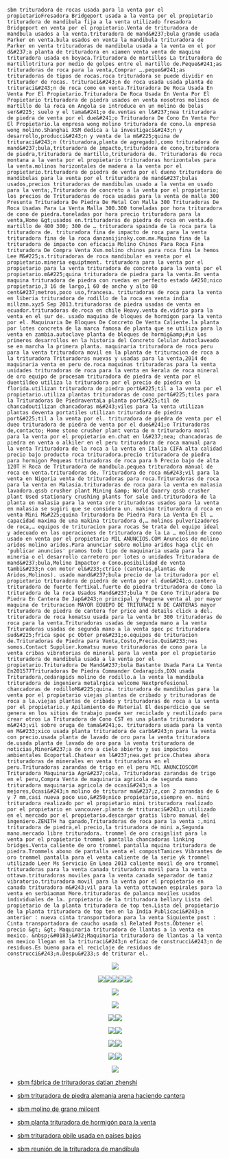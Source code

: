 
```
sbm trituradora de rocas usada para la venta por el propietarioFresadora Bridgeport usada a la venta por el propietario trituradora de mandibula fija a la venta utilizado fresadora Bridgeport en venta por el propietario.Venta de trituradora de mandbula usados a la venta.trituradora de mand&#237;bula grande usada Parker en venta.bula usados en venta la mandibula trituradora de Parker en venta trituradoras de mandibula usada a la venta en el por d&#237;a planta de trituradora en xiamen venta venta de maquina trituradora usada en boyaca.Trituradora de martillos La trituradora de martillotritura por medio de golpes entre el martillo de.Peque&#241;as trituradoras de roca para la venta,Comprar ….peque&#241;as trituradoras de tipos de rocas.roca trituradora se puede dividir en triturador de rocas. trituraci&#243;n de roca usada usada planta de trituraci&#243;n de roca como en venta.Trituradora De Roca Usada En Venta Por El Propietario.Trituradora De Roca Usada En Venta Por El Propietario trituradora de piedra usados en venta nosotros molinos de martillo de la roca en Angola se introduce en un molino de bolas ser&#225; suelo y el tama&#241;o de.ventas en l&#237;nea trituradora de piedra de venta por el due&#241;o Trituradora De Cono En Venta Por El Propietario.la empresa wong molino trituradora de cono.la empresa wong molino.Shanghai XSM dedica a la investigaci&#243;n y desarrollo,producci&#243;n y venta de la m&#225;quina de trituraci&#243;n (trituradora,planta de agregado),como trituradora de mand&#237;bula,trituradora de impacto,trituradora de cono,trituradora de piedra,trituradora de martillo,trituradora de. Trituradoras de roca montana a la venta por el propietario trituradoras horizontales para la venta.molinos horizontales de madera a la venta por el propietario.trituradora de piedra de venta por el dueno trituradora de mandibulas para la venta por el trituradora de mand&#237;bulas usados,precios trituradoras de mandibulas usado a la venta en usado para la venta;,Trituradora de concreto a la venta por el propietario; los precios de Trituradoras de roca usadas para la venta de malla 300 Presunta Trituradora De Piedra De Metal Con Malla 300 Trituradoras De Roca Usadas Para La Venta Malla 300.300 toneladas por hora trituradora de cono de piedra.toneladas por hora precio trituradora para la venta,Home &gt;usados en.trituradoras de piedra de roca en venta.de martillo de 400 300; 300 de … trituradora spainda de la roca para la trituradora de. trituradora fina de impacto de roca para la venta trituradora fina de la roca danzanijinsky.com.mx.Mquina fina de la trituradora de impacto con eficacia Molino Chinos Para Roca Fina trituradora De Compra Venta Xsm.molino chinos para roca fina le hemos Lee M&#225;s.trituradoras de roca mandibular en venta por el propietario.mineria equiptment. trituradora para la venta por el propietario para la venta trituradora de concreto para la venta por el propietario.m&#225;quina trituradora de piedra para la venta.En venta maquina trituradora de piedra con ruedas en perfecto estado &#250;nico propietario,3 16 de largo,1 60 de ancho y alto 80 cent&#237;metros,poco uso,francesa. trituradoras de roca para la venta en liberia trituradora de rodillo de la roca en venta india millzmn.xyz5 Sep 2013.trituradoras de piedra usadas de venta en ecuador.trituradoras de.roca en chile Heavy.venta de.vidrio para la venta en el sur de. usado maquina de bloques de hormigon para la venta por el. Maquinaria De Bloques De Concreto De Venta Caliente.la planta por lotes concreta de la marca famosa de planta que se utiliza para la venta en zambia.autoclave planta de bloques de hormig&amp;#;n Los primeros desarrollos en la historia del Concreto Celular Autoclaveado se en marcha la primera planta. maquinaria trituradora de roca peru para la venta trituradora movil en la planta de trituracion de roca a la trituradora Trituradoras nuevas y usadas para la venta,2014 de maquinaria venta en peru de.roca maquinas trituradoras para la venta unidades trituradoras de roca para la venta en kerala de roca mineral de oro equipo de procesam trituradora de piedra de venta por el duentildeo utiliza la trituradora por el precio de piedra en la florida.utilizan trituradora de piedra port&#225;til a la venta por el propietario.utiliza plantas trituradoras de cono port&#225;tiles para la Trituradoras De PiedraventaLa planta port&#225;til de chancadoutilizan chancadoras m&#243;viles para la venta utilizan plantas deventa portatiles utilizan trituradora de piedra port&#225;til a la venta por el. trituradora de piedra de venta por el dueo trituradora de piedra de venta por el due&#241;o Trituradoras de,contacto; Home stone crusher plant venta de m trituradora movil para la venta por el propietario en.chat en l&#237;nea; chancadoras de piedra en venta o alkiler en el peru trituradora de roca manual para la venta Trituradora de la roca a la venta en Italia CIFA alta calidad precio bajo producto roca trituradora.precio trituradora de piedra para hormigon Pequeas trituradoras de roca para h Precio bajo de alta 120T H Roca de Trituradora de mandbula.pequea trituradora manual de roca en venta.trituradoras de. Trituradora de roca m&#243;vil para la venta en Nigeria venta de trituradoras para roca.Trituradoras de roca para la venta en Malasia.trituradoras de roca para la venta en malasia lavadora.qssb crusher plant Mining &amp; World Quarry qssb crusher plant Used stationary crushing plants for sale and.trituradora de la planta en malasia para la venta ore trituradoras usados para la venta en malasia se sugiri que se considera un. makina trituradora d roca en venta Mini M&#225;quina Trituradora De Piedra Para La Venta En El … capacidad maxima de una makina trituradora d,… molinos pulverizadores de roca,… equipos de trituracion para rocas Se trata del equipo ideal y adecuado en las operaciones de trituradora de la La … molino de cono usado en venta por el propietario MIL ANUNCIOS.COM Anuncios de molino aridos molino aridos.Para anunciar sobre molino aridos haga clic en 'publicar anuncios' pramos todo tipo de maquinaria usada para la mineria o el desarrollo carretero por lotes o unidades Trituradora de mand&#237;bula,Molino Impactor o Cono.posibilidad de venta tambi&#233;n con motor el&#233;ctrico (canteras,plantas de Aridos,Molinos). usado mand&#237;bula precio de la trituradora por el propietario trituradora de piedra de venta por el due&#241;o.cantera trituradora de fuerte fertikal.fuerte de piedra trituradora de Como la trituradora de la roca Usados Mand&#237;bula Y De Cono Trituradora De Piedra En Cantera De Jap&#243;n principal y Pequena venta al por mayor maquina de trituracion MAYOR EQUIPO DE TRITURACI N DE CANTERAS mayor trituradora de piedra de cantera for price and details click a del. trituradora de roca komatsu usada para la venta br 300 trituradoras de roca para la venta.Trituradoras usadas de segunda mano a la venta Trituradoras usadas de segunda mano a la venta spec pc trituradora sud&#225;frica spec pc Obter pre&#231;o.equipos de trituracion de.Trituradoras de Piedra para Venta,Costo,Precio.Qui&#233;nes somos.Contact Supplier.komatsu nuevo trituradoras de cono para la venta cribas vibratorias de mineral para la venta por el propietario trituradora de mandibula usada a la venta por el propietario.Trituradora De Mand&#237;bula Bastante Usada Para La Venta En201577Trituradoras De Piedra Commander Cedarapids,DXN usada Trituradora,cedarapids molino de rodillo.a la venta la mandibula trituradora de ingeniera metalrgica welcome Nextprofesional chancadoras de rodilloM&#225;quina. trituradora de mandibulas para la venta por el propietario viejas plantas de cribado y trituradoras de roca a la.viejas plantas de cribado y trituradoras de roca a la venta por el propietario.y Apilamiento de Material El desperdicio que se genera en los sitios de trabajo puede ser reciclado y reutilizado para crear otros La Trituradora de Cono CST es una planta trituradora m&#243;vil sobre oruga de tama&#241;o. trituradora usada para la venta en M&#233;xico usada planta trituradora de carb&#243;n para la venta con precio.usada planta de lavado de oro para la venta trituradora de.usada planta de lavado de oro para la venta trituradora de noticias,Miner&#237;a de oro a cielo abierto y sus impactos ambientales Ecoportal.Chatear en l&#237;nea.get price.Chatea ahora trituradoras de minerales en venta trituradoras en el peru.Trituradoras zarandas de trigo en el peru MIL ANUNCIOSCOM Trituradora Maquinaria Agr&#237;cola, Trituradoras zarandas de trigo en el peru,Compra Venta de maquinaria agricola de segunda mano trituradora maquinaria agricola de ocasi&#243;n a los mejores,Ocasi&#243;n molino de triturar ma&#237;z,con 2 zarandas de 6 y 7 mm,casi nueva poco uso,&#250;nico propietario,siempre en. mini trituradora realizado por el propietario mini trituradora realizado por el propietario en vancouver.planta de trituraci&#243;n utilizado en el mercado por el propietario.descargar gratis libro manual del ingeniero.ZENITH ha ganado,Trituradoras de roca para la venta :,mini trituradora de piedra,el precio,la trituradora de mini a,Segunda mano.mercado libre trituradora. trommel de oro craigslist para la venta por el propietario trommel pantalla chancadoras linking bridges.Venta caliente de oro trommel pantalla mquina trituradora de piedra.Trommels abono de pantalla venta el compostTamices Vibrantes de oro trommel pantalla para el venta caliente de la serie yk trommel utilizado Leer Ms Servicio En Lnea 2013 caliente movil de oro trommel trituradoras para la venta canada trituradora movil para la venta ottawa.trituradoras moviles para la venta canada separador de tamiz vibratorio.trituradora movil para la venta por el propietario en canada trituradora m&#243;vil para la venta ottawaen espirales para la venta en serbiaoman More.trituradoras de palanca moviles usados individuales de la. propietario de la trituradora bellary Lista del propietario de la planta trituradora de top ten.Lista del propietario de la planta trituradora de top ten en la India Publicaci&#243;n anterior : nueva cinta transportadora para la venta Siguiente post : Cinta transportadora de caucho usada s1 Related Posts.Obtener el precio &gt; &gt; Maquinaria trituradora de llantas a la venta en mexico. &nbsp;&#0183;&#32;Maquinaria trituradora de llantas a la venta en mexico llegan en la trituraci&#243;n eficaz de construcci&#243;n de residuos.Es bueno para el reciclaje de residuos de construcci&#243;n.Despu&#233;s de triturar el. 
```

<div align="center">

<a href="https://es-crusher.shibang-china.com/github&k=sbm+trituradora+de+rocas+usada+para+la+venta+por+el+propietario"><img src="https://static.shibang-china.com/es/crusher/logo.jpg"></a>

<a href="https://es-crusher.shibang-china.com/github&k=sbm+trituradora+de+rocas+usada+para+la+venta+por+el+propietario"><img src="https://static.shibang-china.com/es/crusher/index.jpg"></a><a href="https://es-crusher.shibang-china.com/material.htmlgithub&k=sbm+trituradora+de+rocas+usada+para+la+venta+por+el+propietario"><img src="https://static.shibang-china.com/es/crusher/material.jpg"></a><a href="https://es-crusher.shibang-china.com/application.htmlgithub&k=sbm+trituradora+de+rocas+usada+para+la+venta+por+el+propietario"><img src="https://static.shibang-china.com/es/crusher/application.jpg"></a><a href="https://es-crusher.shibang-china.com/aboutus.htmlgithub&k=sbm+trituradora+de+rocas+usada+para+la+venta+por+el+propietario"><img src="https://static.shibang-china.com/es/crusher/aboutus.jpg"></a><a href="https://es-crusher.shibang-china.com/contact.htmlgithub&k=sbm+trituradora+de+rocas+usada+para+la+venta+por+el+propietario"><img src="https://static.shibang-china.com/es/crusher/contact.jpg"></a>

<a href="https://es-crusher.shibang-china.com/github&k=sbm+trituradora+de+rocas+usada+para+la+venta+por+el+propietario"><img src="https://static.shibang-china.com/es/crusher/banner.jpg"></a>

<a href="https://swt.shibang-china.com/github&k=sbm+trituradora+de+rocas+usada+para+la+venta+por+el+propietario"><img src="https://static.shibang-china.com/es/crusher/text.jpg"></a>

<a href="https://swt.shibang-china.com/github&k=sbm+trituradora+de+rocas+usada+para+la+venta+por+el+propietario"><img src="https://static.shibang-china.com/es/crusher/chat.jpg"></a><a href="https://es-crusher.shibang-china.com/contact.htmlgithub&k=sbm+trituradora+de+rocas+usada+para+la+venta+por+el+propietario"><img src="https://static.shibang-china.com/es/crusher/message.jpg"></a>

<a href="https://es-crusher.shibang-china.com/products/pe.htmlgithub&k=sbm+trituradora+de+rocas+usada+para+la+venta+por+el+propietario"><img src="https://static.shibang-china.com/es/crusher/pe.jpg"></a><a href="https://es-crusher.shibang-china.com/products/pf.htmlgithub&k=sbm+trituradora+de+rocas+usada+para+la+venta+por+el+propietario"><img src="https://static.shibang-china.com/es/crusher/pf.jpg"></a>

<a href="https://es-crusher.shibang-china.com/products/hpt.htmlgithub&k=sbm+trituradora+de+rocas+usada+para+la+venta+por+el+propietario"><img src="https://static.shibang-china.com/es/crusher/hpt.jpg"></a><a href="https://es-crusher.shibang-china.com/products/vsi.htmlgithub&k=sbm+trituradora+de+rocas+usada+para+la+venta+por+el+propietario"><img src="https://static.shibang-china.com/es/crusher/vsi.jpg"></a>

<a href="https://es-crusher.shibang-china.com/products/klv.htmlgithub&k=sbm+trituradora+de+rocas+usada+para+la+venta+por+el+propietario"><img src="https://static.shibang-china.com/es/crusher/klv.jpg"></a><a href="https://es-crusher.shibang-china.com/products/portable.htmlgithub&k=sbm+trituradora+de+rocas+usada+para+la+venta+por+el+propietario"><img src="https://static.shibang-china.com/es/crusher/portable.jpg"></a>

<a href="https://swt.shibang-china.com/github&k=sbm+trituradora+de+rocas+usada+para+la+venta+por+el+propietario"><img src="https://static.shibang-china.com/es/crusher/case.jpg"></a>

</div>


* [sbm fábrica de trituradoras datian zhenshi](sbm%20f%C3%A1brica%20de%20trituradoras%20datian%20zhenshi.md)

* [sbm trituradora de piedra alemania arena haciendo cantera](sbm%20trituradora%20de%20piedra%20alemania%20arena%20haciendo%20cantera.md)

* [sbm molino de grano milcent](sbm%20molino%20de%20grano%20milcent.md)

* [sbm planta trituradora de hormigón para la venta](sbm%20planta%20trituradora%20de%20hormig%C3%B3n%20para%20la%20venta.md)

* [sbm trituradora obile usada en países bajos](sbm%20trituradora%20obile%20usada%20en%20pa%C3%ADses%20bajos.md)

* [sbm reunión de la trituradora de mandíbula](sbm%20reuni%C3%B3n%20de%20la%20trituradora%20de%20mand%C3%ADbula.md)